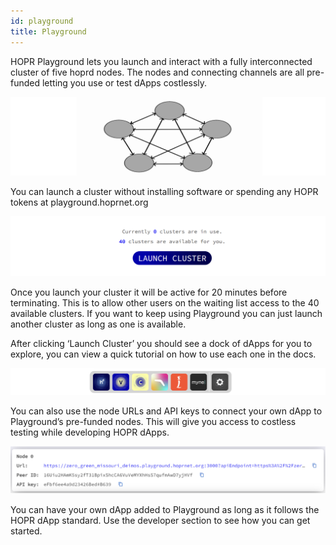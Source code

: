 ```yaml
---
id: playground
title: Playground
---
```


HOPR Playground lets you launch and interact with a fully interconnected cluster of five hoprd nodes. The nodes and connecting channels are all pre-funded letting you use or test dApps costlessly.

![Playground Cluster](./images-dApps/playground-cluster.png)

You can launch a cluster without installing software or spending any HOPR tokens at playground.hoprnet.org

![Launch Cluster](./images-dApps/playground-launch-cluster.png)

Once you launch your cluster it will be active for 20 minutes before terminating. This is to allow other users on the waiting list access to the 40 available clusters. If you want to keep using Playground you can just launch another cluster as long as one is available.

After clicking ‘Launch Cluster’ you should see a dock of dApps for you to explore, you can view a quick tutorial on how to use each one in the docs.

![Playground Cluster](./images-dApps/playground-dock.png)

You can also use the node URLs and API keys to connect your own dApp to Playground’s pre-funded nodes. This will give you access to costless testing while developing HOPR dApps.

![Playground Cluster](./images-dApps/playground-single-node-details.png)

You can have your own dApp added to Playground as long as it follows the HOPR dApp standard. Use the developer section to see how you can get started.
